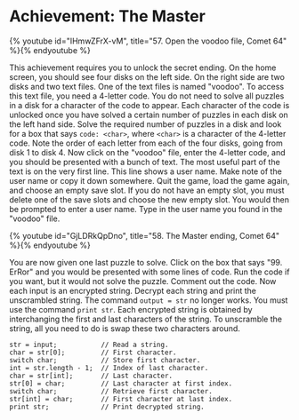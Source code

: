 # Achievement: The Master

{% youtube id="IHmwZFrX-vM", title="57. Open the voodoo file, Comet 64" %}{% endyoutube %}

This achievement requires you to unlock the secret ending. On the home screen,
you should see four disks on the left side. On the right side are two disks and
two text files. One of the text files is named "voodoo". To access this text
file, you need a 4-letter code. You do not need to solve all puzzles in a disk
for a character of the code to appear. Each character of the code is unlocked
once you have solved a certain number of puzzles in each disk on the left hand
side. Solve the required number of puzzles in a disk and look for a box that
says `code: <char>`, where `<char>` is a character of the 4-letter code. Note
the order of each letter from each of the four disks, going from disk 1 to
disk 4. Now click on the "voodoo" file, enter the 4-letter code, and you should
be presented with a bunch of text. The most useful part of the text is on the
very first line. This line shows a user name. Make note of the user name or copy
it down somewhere. Quit the game, load the game again, and choose an empty save
slot. If you do not have an empty slot, you must delete one of the save slots
and choose the new empty slot. You would then be prompted to enter a user name.
Type in the user name you found in the "voodoo" file.

{% youtube id="GjLDRkQpDno", title="58. The Master ending, Comet 64" %}{% endyoutube %}

You are now given one last puzzle to solve. Click on the box that says "99.
ErRor" and you would be presented with some lines of code. Run the code if you
want, but it would not solve the puzzle. Comment out the code. Now each input is
an encrypted string. Decrypt each string and print the unscrambled string. The
command `output = str` no longer works. You must use the command `print str`.
Each encrypted string is obtained by interchanging the first and last characters
of the string. To unscramble the string, all you need to do is swap these two
characters around.

```
str = input;           // Read a string.
char = str[0];         // First character.
switch char;           // Store first character.
int = str.length - 1;  // Index of last character.
char = str[int];       // Last character.
str[0] = char;         // Last character at first index.
switch char;           // Retrieve first character.
str[int] = char;       // First character at last index.
print str;             // Print decrypted string.
```
